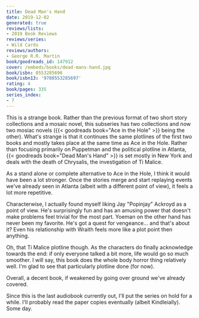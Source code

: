 ```yaml
---
title: Dead Man's Hand
date: 2019-12-02
generated: true
reviews/lists:
- 2019 Book Reviews
reviews/series:
- Wild Cards
reviews/authors:
- George R.R. Martin
book/goodreads_id: 147912
cover: /embeds/books/dead-mans-hand.jpg
book/isbn: 0553285696
book/isbn13: '9780553285697'
rating: 4
book/pages: 335
series_index:
- 7
---
```

This is a strange book. Rather than the previous format of two short story collections and a mosaic novel, this subseries has two collections and now two mosiac novels ({{< goodreads book="Ace in the Hole" >}} being the other). What's strange is that it continues the same plotlines of the first two books and mostly takes place at the same time as Ace in the Hole. Rather than focusing primarily on Puppetman and the political plotline in Atlanta, {{< goodreads book="Dead Man's Hand" >}} is set mostly in New York and deals with the death of Chrysalis, the investigation of Ti Malice.  

As a stand alone or complete alternative to Ace in the Hole, I think it would have been a lot stronger. Once the stories merge and start replaying events we've already seen in Atlanta (albeit with a different point of view), it feels a lot more repetitive.  

<!--more-->

Characterwise, I actually found myself liking Jay "Popinjay" Ackroyd as a point of view. He's surprisingly fun and has an amusing power that doesn't make problems feel trivial for the most part. Yoeman on the other hand has never been my favorite. He's got a quest for vengeance... and that's about it? Even his relationship with Wraith feels more like a plot point then anything.  

Oh, that Ti Malice plotline though. As the characters do finally acknowledge towards the end: if only everyone talked a bit more, life would go so much smoother. I will say, this book does the whole body horror thing relatively well. I'm glad to see that particularly plotline done (for now).  

Overall, a decent book, if weakened by going over ground we've already covered.  

Since this is the last audiobook currently out, I'll put the series on hold for a while. I'll probably read the paper copies eventually (albeit Kindleially). Some day.